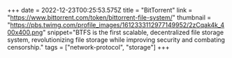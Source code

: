 +++
date = 2022-12-23T00:25:53.575Z
title = "BitTorrent"
link = "https://www.bittorrent.com/token/bittorrent-file-system/"
thumbnail = "https://pbs.twimg.com/profile_images/1612333112977149952/2zCqak4k_400x400.png"
snippet="BTFS is the first scalable, decentralized file storage system, revolutionizing file storage while improving security and combating censorship."
tags = ["network-protocol", "storage"]
+++
